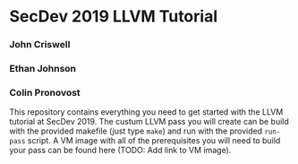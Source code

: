 # SecDev 2019 LLVM Tutorial

### John Criswell
### Ethan Johnson
### Colin Pronovost

This repository contains everything you need to get started with the LLVM tutorial at SecDev 2019.
The custum LLVM pass you will create can be build with the provided makefile (just type `make`) and
run with the provided `run-pass` script. A VM image with all of the prerequisites you will need to
build your pass can be found here (TODO: Add link to VM image).

